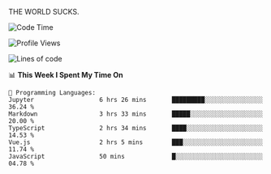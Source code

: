 THE WORLD SUCKS.

<!--START_SECTION:waka-->
![Code Time](http://img.shields.io/badge/Code%20Time-1%2C046%20hrs%208%20mins-blue)

![Profile Views](http://img.shields.io/badge/Profile%20Views-0-blue)

![Lines of code](https://img.shields.io/badge/From%20Hello%20World%20I%27ve%20Written-1.4%20million%20lines%20of%20code-blue)

📊 **This Week I Spent My Time On** 

```text
💬 Programming Languages: 
Jupyter                  6 hrs 26 mins       █████████░░░░░░░░░░░░░░░░   36.24 % 
Markdown                 3 hrs 33 mins       █████░░░░░░░░░░░░░░░░░░░░   20.00 % 
TypeScript               2 hrs 34 mins       ████░░░░░░░░░░░░░░░░░░░░░   14.53 % 
Vue.js                   2 hrs 5 mins        ███░░░░░░░░░░░░░░░░░░░░░░   11.74 % 
JavaScript               50 mins             █░░░░░░░░░░░░░░░░░░░░░░░░   04.78 % 
```


<!--END_SECTION:waka-->
